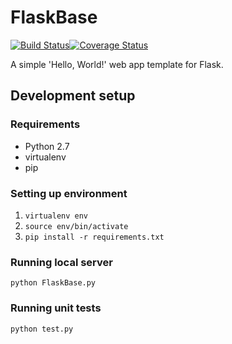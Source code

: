 # FlaskBase
[![Build Status](https://travis-ci.org/rblstr/FlaskBase.svg?branch=dev)](https://travis-ci.org/rblstr/FlaskBase)[![Coverage Status](https://coveralls.io/repos/rblstr/FlaskBase/badge.png?branch=dev)](https://coveralls.io/r/rblstr/FlaskBase?branch=dev)

A simple 'Hello, World!' web app template for Flask.

## Development setup

### Requirements

* Python 2.7
* virtualenv
* pip

### Setting up environment

1. `virtualenv env`
2. `source env/bin/activate`
3. `pip install -r requirements.txt`

### Running local server

`python FlaskBase.py`

### Running unit tests

`python test.py`
